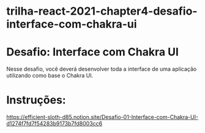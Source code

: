 # trilha-react-2021-chapter4-desafio-interface-com-chakra-ui

# Desafio: Interface com Chakra UI
Nesse desafio, você deverá desenvolver toda a interface de uma aplicação utilizando como base o Chakra UI.

# Instruções:
https://efficient-sloth-d85.notion.site/Desafio-01-Interface-com-Chakra-UI-d1274f7fd7f54283b9173b7fd8003cc6
